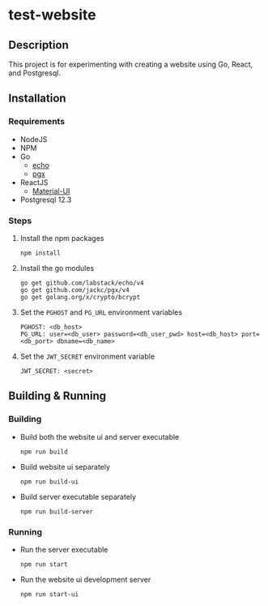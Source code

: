 # test-website

## Description

This project is for experimenting with creating a website using Go, React, and Postgresql.

## Installation

### Requirements

* NodeJS
* NPM
* Go
    * [echo](https://echo.labstack.com/)
    * [pgx](https://github.com/jackc/pgx)
* ReactJS
    * [Material-UI](https://material-ui.com/)
* Postgresql 12.3

### Steps

1. Install the npm packages
    ```
    npm install
    ```

1. Install the go modules
    ```
    go get github.com/labstack/echo/v4
    go get github.com/jackc/pgx/v4
    go get golang.org/x/crypto/bcrypt
    ```

1. Set the `PGHOST` and `PG_URL` environment variables
    ```
    PGHOST: <db_host>
    PG_URL: user=<db_user> password=<db_user_pwd> host=<db_host> port=<db_port> dbname=<db_name>
    ```

1. Set the `JWT_SECRET` environment variable
    ```
    JWT_SECRET: <secret>
    ```

## Building & Running

### Building

* Build both the website ui and server executable
    ```
    npm run build
    ```

* Build website ui separately
    ```
    npm run build-ui
    ```

* Build server executable separately
    ```
    npm run build-server
    ```

### Running

* Run the server executable
    ```
    npm run start
    ```

* Run the website ui development server
    ```
    npm run start-ui
    ```